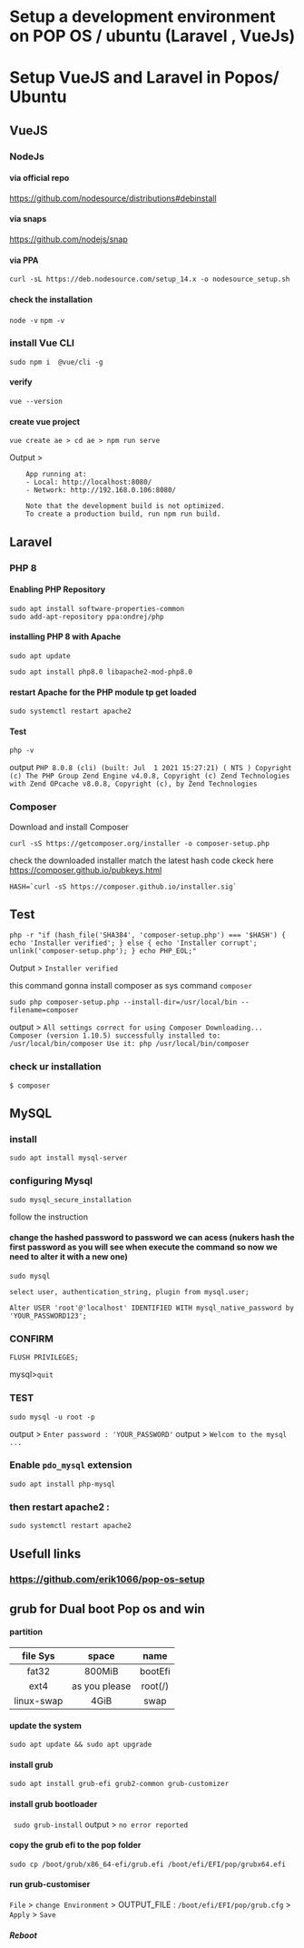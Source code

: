 #   Setup a development environment on  POP OS / ubuntu (Laravel , VueJs)


# Setup VueJS and Laravel in Popos/ Ubuntu 


## VueJS

### NodeJs 



####  via official repo
https://github.com/nodesource/distributions#debinstall

####  via snaps 
https://github.com/nodejs/snap

#### via PPA
```curl -sL https://deb.nodesource.com/setup_14.x -o nodesource_setup.sh```

#### check the installation 
`node -v`
`npm -v`

### install Vue CLI

```
sudo npm i  @vue/cli -g
```

#### verify 
```
vue --version
```

#### create vue project 
```
vue create ae > cd ae > npm run serve 
```
Output > 
```
    App running at:
    - Local: http://localhost:8080/
    - Network: http://192.168.0.106:8080/

    Note that the development build is not optimized.
    To create a production build, run npm run build.
```

## Laravel 

### PHP 8 

#### Enabling PHP Repository 

```
sudo apt install software-properties-common
sudo add-apt-repository ppa:ondrej/php
```
#### installing PHP 8 with Apache


```
sudo apt update

sudo apt install php8.0 libapache2-mod-php8.0
```

#### restart Apache for the PHP module tp get loaded 
```
sudo systemctl restart apache2
```

#### Test 
```
php -v
```
output `PHP 8.0.8 (cli) (built: Jul  1 2021 15:27:21) ( NTS )
Copyright (c) The PHP Group
Zend Engine v4.0.8, Copyright (c) Zend Technologies
    with Zend OPcache v8.0.8, Copyright (c), by Zend Technologies
`

### Composer 
Download and install Composer

```cd ~
curl -sS https://getcomposer.org/installer -o composer-setup.php
```
check the downloaded installer match the latest hash code ckeck here  https://composer.github.io/pubkeys.html

```
HASH=`curl -sS https://composer.github.io/installer.sig`

```
## Test 
```
php -r "if (hash_file('SHA384', 'composer-setup.php') === '$HASH') { echo 'Installer verified'; } else { echo 'Installer corrupt'; unlink('composer-setup.php'); } echo PHP_EOL;"

```

Output  > 
`Installer verified`

this command gonna install composer as sys command `composer`

```
sudo php composer-setup.php --install-dir=/usr/local/bin --filename=composer

```

output > `All settings correct for using Composer
Downloading... 
Composer (version 1.10.5) successfully installed to: /usr/local/bin/composer
Use it: php /usr/local/bin/composer`

### check ur installation  
```
$ composer 
```


## MySQL

### install 

```
sudo apt install mysql-server

```

### configuring Mysql
```
sudo mysql_secure_installation

```
follow the instruction 

#### change the hashed password to password we can acess (nukers hash the first password as you will see when execute the command  so now we need to alter it with a new one)


```
sudo mysql
```

```
select user, authentication_string, plugin from mysql.user;
```
```
Alter USER 'root'@'localhost' IDENTIFIED WITH mysql_native_password by 'YOUR_PASSWORD123';
```
### CONFIRM
``` 
FLUSH PRIVILEGES; 
```

mysql>`quit`

### TEST
```
sudo mysql -u root -p
```
output > `Enter password : 'YOUR_PASSWORD'` 
output > ``` Welcom to the mysql ... ```

### Enable `pdo_mysql` extension

```
sudo apt install php-mysql
```
### then restart apache2 : 

```
sudo systemctl restart apache2
```

## Usefull links 
### https://github.com/erik1066/pop-os-setup




## grub for Dual boot Pop os and win

#### partition

| file Sys | space | name |
| :---: | :---: | :---: |
| fat32 | 800MiB | bootEfi |
| ext4 | as you please | root(/) |
| linux-swap | 4GiB | swap |


#### update the system 
```sudo apt update && sudo apt upgrade``` 
#### install grub 
`sudo apt install grub-efi grub2-common grub-customizer`
#### install grub bootloader 
``` sudo grub-install```
output > `no error reported`

#### copy the grub efi to the pop folder 
```
sudo cp /boot/grub/x86_64-efi/grub.efi /boot/efi/EFI/pop/grubx64.efi
```
#### run grub-customiser 

`File` > `change Environment` > OUTPUT_FILE : `/boot/efi/EFI/pop/grub.cfg` > `Apply` > `Save`


##### Reboot


